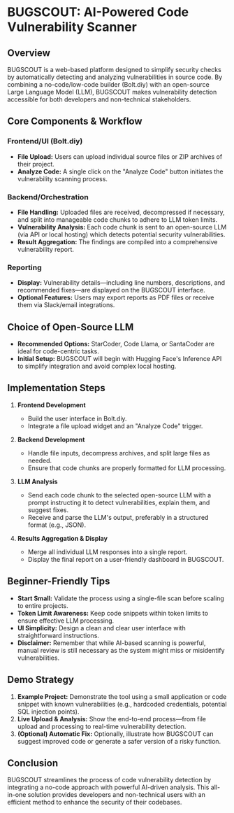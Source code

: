 # BUGSCOUT: AI-Powered Code Vulnerability Scanner

## Overview
BUGSCOUT is a web-based platform designed to simplify security checks by automatically detecting and analyzing vulnerabilities in source code. By combining a no-code/low-code builder (Bolt.diy) with an open-source Large Language Model (LLM), BUGSCOUT makes vulnerability detection accessible for both developers and non-technical stakeholders.

## Core Components & Workflow

### Frontend/UI (Bolt.diy)
- **File Upload:** Users can upload individual source files or ZIP archives of their project.
- **Analyze Code:** A single click on the "Analyze Code" button initiates the vulnerability scanning process.

### Backend/Orchestration
- **File Handling:** Uploaded files are received, decompressed if necessary, and split into manageable code chunks to adhere to LLM token limits.
- **Vulnerability Analysis:** Each code chunk is sent to an open-source LLM (via API or local hosting) which detects potential security vulnerabilities.
- **Result Aggregation:** The findings are compiled into a comprehensive vulnerability report.

### Reporting
- **Display:** Vulnerability details—including line numbers, descriptions, and recommended fixes—are displayed on the BUGSCOUT interface.
- **Optional Features:** Users may export reports as PDF files or receive them via Slack/email integrations.

## Choice of Open-Source LLM
- **Recommended Options:** StarCoder, Code Llama, or SantaCoder are ideal for code-centric tasks.
- **Initial Setup:** BUGSCOUT will begin with Hugging Face's Inference API to simplify integration and avoid complex local hosting.

## Implementation Steps

1. **Frontend Development**
   - Build the user interface in Bolt.diy.
   - Integrate a file upload widget and an "Analyze Code" trigger.

2. **Backend Development**
   - Handle file inputs, decompress archives, and split large files as needed.
   - Ensure that code chunks are properly formatted for LLM processing.

3. **LLM Analysis**
   - Send each code chunk to the selected open-source LLM with a prompt instructing it to detect vulnerabilities, explain them, and suggest fixes.
   - Receive and parse the LLM's output, preferably in a structured format (e.g., JSON).

4. **Results Aggregation & Display**
   - Merge all individual LLM responses into a single report.
   - Display the final report on a user-friendly dashboard in BUGSCOUT.

## Beginner-Friendly Tips
- **Start Small:** Validate the process using a single-file scan before scaling to entire projects.
- **Token Limit Awareness:** Keep code snippets within token limits to ensure effective LLM processing.
- **UI Simplicity:** Design a clean and clear user interface with straightforward instructions.
- **Disclaimer:** Remember that while AI-based scanning is powerful, manual review is still necessary as the system might miss or misidentify vulnerabilities.

## Demo Strategy
1. **Example Project:** Demonstrate the tool using a small application or code snippet with known vulnerabilities (e.g., hardcoded credentials, potential SQL injection points).
2. **Live Upload & Analysis:** Show the end-to-end process—from file upload and processing to real-time vulnerability detection.
3. **(Optional) Automatic Fix:** Optionally, illustrate how BUGSCOUT can suggest improved code or generate a safer version of a risky function.

## Conclusion
BUGSCOUT streamlines the process of code vulnerability detection by integrating a no-code approach with powerful AI-driven analysis. This all-in-one solution provides developers and non-technical users with an efficient method to enhance the security of their codebases.

